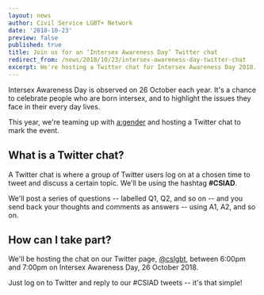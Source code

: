 ```yaml
---
layout: news
author: Civil Service LGBT+ Network
date: '2018-10-23'
preview: false
published: true
title: Join us for an ‘Intersex Awareness Day’ Twitter chat
redirect_from: /news/2018/10/23/intersex-awareness-day-twitter-chat
excerpt: We're hosting a Twitter chat for Intersex Awareness Day 2018. Join us!
---
```

Intersex Awareness Day is observed on 26 October each year. It's a chance to celebrate people who are born intersex, and to highlight the issues they face in their every day lives.

This year, we're teaming up with [a:gender](https://www.agender.org.uk) and hosting a Twitter chat to mark the event. 

## What is a Twitter chat?

A Twitter chat is where a group of Twitter users log on at a chosen time to tweet and discuss a certain topic. We'll be using the hashtag **#CSIAD**.

We'll post a series of questions -- labelled Q1, Q2, and so on -- and you send back your thoughts and comments as answers -- using A1, A2, and so on. 

## How can I take part?

We'll be hosting the chat on our Twitter page, [@cslgbt](https://twitter.com/cslgbt), between 6:00pm and 7:00pm on Intersex Awareness Day, 26 October 2018. 

Just log on to Twitter and reply to our #CSIAD tweets -- it's that simple!
